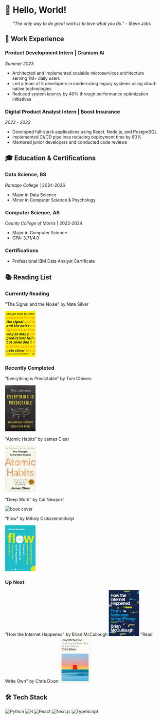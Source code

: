 # 👋 Hello, World!

<div align="center">
  
*"The only way to do great work is to love what you do."* - Steve Jobs

</div>

## 💼 Work Experience

### Product Development Intern | Cranium AI
*Summer 2023*
- Architected and implemented scalable microservices architecture serving 1M+ daily users
- Led a team of 5 developers in modernizing legacy systems using cloud-native technologies
- Reduced system latency by 40% through performance optimization initiatives

### Digital Product Analyst Intern | Boost Insurance
*2022 - 2023*
- Developed full-stack applications using React, Node.js, and PostgreSQL
- Implemented CI/CD pipelines reducing deployment time by 60%
- Mentored junior developers and conducted code reviews

## 🎓 Education & Certifications

### Data Science, BS
*Ramapo College* | 2024-2026
- Major in Data Science
- Minor in Computer Science & Psychology

### Computer Science, AS
*County College of Morris* | 2022-2024
- Major in Computer Science
- GPA: 3.71/4.0

### Certifications
- Professional IBM Data Analyst Certificate

## 📚 Reading List

### Currently Reading

"The Signal and the Noise" by Nate Silver

<img src="books/SignalAndNoise.jpg" width="100" height="150" alt="book cover"/>

### Recently Completed

"Everything is Predictable" by Tom Chivers

<img src="books/EverythingPredictable.jpg" width="100" height="150" alt="book cover"/>

"Atomic Habits" by James Clear

<img src="books/AtomicHabits.jpg" width="100" height="150" alt="book cover"/>

"Deep Work" by Cal Newport

<img src="books/DeepWork.jpg" width="100" height="150" alt="book cover"/>

"Flow" by Mihaly Csikszentmihalyi

<img src="books/Flow.jpg" width="100" height="150" alt="book cover"/>

### Up Next
"How the Internet Happened" by Brian McCullough
<img src="books/HowInternetHappened.jpg" width="100" height="150" alt="book cover"/>
"Read Write Own" by Chris Dixon
<img src="books/ReadWriteOwn.jpg" width="100" height="150" alt="book cover"/>

## 🛠️ Tech Stack
![Python](https://img.shields.io/badge/Python-3776AB?style=flat&logo=python&logoColor=white)
![R](https://img.shields.io/badge/R-276DC3?style=flat&logo=r&logoColor=white)
![React](https://img.shields.io/badge/React-20232A?style=flat&logo=react&logoColor=61DAFB)
![Next.js](https://img.shields.io/badge/Next.js-000000?style=flat&logo=next.js&logoColor=white)
![TypeScript](https://img.shields.io/badge/TypeScript-007ACC?style=flat&logo=typescript&logoColor=white)

<!--
**lucas-spitzer/lucas-spitzer** is a ✨ _special_ ✨ repository because its `README.md` (this file) appears on your GitHub profile.

Here are some ideas to get you started:

- 🔭 I’m currently working on ...
- 🌱 I’m currently learning ...
- 👯 I’m looking to collaborate on ...
- 🤔 I’m looking for help with ...
- 💬 Ask me about ...
- 📫 How to reach me: ...
- 😄 Pronouns: ...
- ⚡ Fun fact: ...
-->
